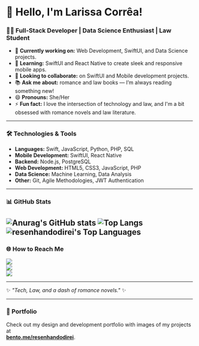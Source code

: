 # 👋 Hello, I'm Larissa Corrêa!

### 👩‍💻 Full-Stack Developer | Data Science Enthusiast | Law Student

- 🔭 **Currently working on:** Web Development, SwiftUI, and Data Science projects.
- 🌱 **Learning:** SwiftUI and React Native to create sleek and responsive mobile apps.
- 👯 **Looking to collaborate:** on SwiftUI and Mobile development projects.
- 📚 **Ask me about:** romance and law books — I’m always reading something new!
- 😄 **Pronouns:** She/Her
- ⚡ **Fun fact:** I love the intersection of technology and law, and I'm a bit obsessed with romance novels and law literature.

---

### 🛠️ Technologies & Tools

- **Languages:** Swift, JavaScript, Python, PHP, SQL
- **Mobile Development:** SwiftUI, React Native
- **Backend:** Node.js, PostgreSQL
- **Web Development:** HTML5, CSS3, JavaScript, PHP
- **Data Science:** Machine Learning, Data Analysis
- **Other:** Git, Agile Methodologies, JWT Authentication

---

### 📊 GitHub Stats

![Anurag's GitHub stats](https://github-readme-stats.vercel.app/api?username=resenhandodirei&show_icons=true&theme=radical)
![Top Langs](https://github-readme-stats.vercel.app/api/top-langs/?username=resenhandodirei&layout=compact&theme=radical)
![resenhandodirei's Top Languages](https://github-readme-stats.vercel.app/api/top-langs/?username=resenhandodirei&theme=synthwave&show_icons=true&hide_border=true&layout=compact)
---

### 🌐 How to Reach Me

<a href="https://beacons.ai/resenhandodirei"><img src="https://img.shields.io/badge/-Beacons.ai-0A0A0A?style=for-the-badge&logo=beacons&logoColor=white"/></a>  
<a href="https://www.linkedin.com/in/larimscorrea"><img src="https://img.shields.io/badge/-LinkedIn-0077B5?style=for-the-badge&logo=linkedin&logoColor=white"/></a>  
<a href="https://bento.me/resenhandodirei"><img src="https://img.shields.io/badge/-Portfolio-FF4088?style=for-the-badge&logo=appveyor&logoColor=white"/></a>

---

✨ _"Tech, Law, and a dash of romance novels."_ ✨

---

### 🎨 Portfolio

Check out my design and development portfolio with images of my projects at  
**[bento.me/resenhandodirei](https://bento.me/resenhandodirei)**.
